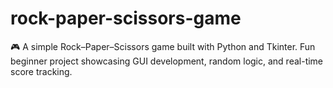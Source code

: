 # rock-paper-scissors-game
🎮 A simple Rock–Paper–Scissors game built with Python and Tkinter. Fun beginner project showcasing GUI development, random logic, and real-time score tracking.
